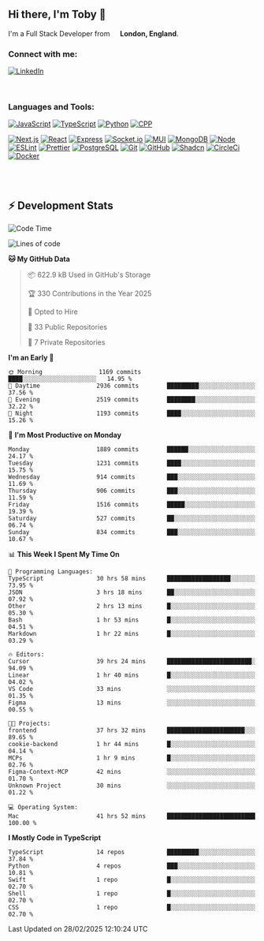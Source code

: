 ## Hi there, I'm Toby 👋

I'm a Full Stack Developer from <img src="https://cdn-icons-png.flaticon.com/512/197/197374.png" width="13" /> **London, England**.

### Connect with me:

[![LinkedIn][linkedin-shield]][linkedin-url]

<br />

### Languages and Tools:

[![JavaScript][JavaScript]][JavaScript-url] [![TypeScript][TypeScript]][TypeScript-url] [![Python][Python]][Python-url] [![CPP][CPP]][CPP-url]

[![Next.js][Next.js]][Next-url] [![React][React.js]][React-url] [![Express][Express.js]][Express-url] [![Socket.io][SocketIo]][SocketIo-url] [![MUI][MUI]][MUI-url] [![MongoDB][MongoDB]][Mongo-url] [![Node][Node.js]][Node-url] [![ESLint][ESLint]][ESLint-url] [![Prettier][Prettier]][Prettier-url] [![PostgreSQL][PostgreSQL]][PostgreSQL-url] [![Git][Git]][Git-url] [![GitHub][GitHub]][GitHub-url] [![Shadcn][Shadcn]][Shadcn-url] [![CircleCi][CircleCi]][CircleCi-url] [![Docker][Docker]][Docker-url]

<br />
<br />

## :zap: Development Stats

<!--START_SECTION:waka-->
![Code Time](http://img.shields.io/badge/Code%20Time-1%2C234%20hrs%2039%20mins-blue)

![Lines of code](https://img.shields.io/badge/From%20Hello%20World%20I%27ve%20Written-3.3%20million%20lines%20of%20code-blue)

**🐱 My GitHub Data** 

> 📦 622.9 kB Used in GitHub's Storage 
 > 
> 🏆 330 Contributions in the Year 2025
 > 
> 💼 Opted to Hire
 > 
> 📜 33 Public Repositories 
 > 
> 🔑 7 Private Repositories 
 > 
**I'm an Early 🐤** 

```text
🌞 Morning                1169 commits        ████░░░░░░░░░░░░░░░░░░░░░   14.95 % 
🌆 Daytime                2936 commits        █████████░░░░░░░░░░░░░░░░   37.56 % 
🌃 Evening                2519 commits        ████████░░░░░░░░░░░░░░░░░   32.22 % 
🌙 Night                  1193 commits        ████░░░░░░░░░░░░░░░░░░░░░   15.26 % 
```
📅 **I'm Most Productive on Monday** 

```text
Monday                   1889 commits        ██████░░░░░░░░░░░░░░░░░░░   24.17 % 
Tuesday                  1231 commits        ████░░░░░░░░░░░░░░░░░░░░░   15.75 % 
Wednesday                914 commits         ███░░░░░░░░░░░░░░░░░░░░░░   11.69 % 
Thursday                 906 commits         ███░░░░░░░░░░░░░░░░░░░░░░   11.59 % 
Friday                   1516 commits        █████░░░░░░░░░░░░░░░░░░░░   19.39 % 
Saturday                 527 commits         ██░░░░░░░░░░░░░░░░░░░░░░░   06.74 % 
Sunday                   834 commits         ███░░░░░░░░░░░░░░░░░░░░░░   10.67 % 
```


📊 **This Week I Spent My Time On** 

```text
💬 Programming Languages: 
TypeScript               30 hrs 58 mins      ██████████████████░░░░░░░   73.95 % 
JSON                     3 hrs 18 mins       ██░░░░░░░░░░░░░░░░░░░░░░░   07.92 % 
Other                    2 hrs 13 mins       █░░░░░░░░░░░░░░░░░░░░░░░░   05.30 % 
Bash                     1 hr 53 mins        █░░░░░░░░░░░░░░░░░░░░░░░░   04.51 % 
Markdown                 1 hr 22 mins        █░░░░░░░░░░░░░░░░░░░░░░░░   03.29 % 

🔥 Editors: 
Cursor                   39 hrs 24 mins      ████████████████████████░   94.09 % 
Linear                   1 hr 40 mins        █░░░░░░░░░░░░░░░░░░░░░░░░   04.02 % 
VS Code                  33 mins             ░░░░░░░░░░░░░░░░░░░░░░░░░   01.35 % 
Figma                    13 mins             ░░░░░░░░░░░░░░░░░░░░░░░░░   00.55 % 

🐱‍💻 Projects: 
frontend                 37 hrs 32 mins      ██████████████████████░░░   89.65 % 
cookie-backend           1 hr 44 mins        █░░░░░░░░░░░░░░░░░░░░░░░░   04.14 % 
MCPs                     1 hr 9 mins         █░░░░░░░░░░░░░░░░░░░░░░░░   02.76 % 
Figma-Context-MCP        42 mins             ░░░░░░░░░░░░░░░░░░░░░░░░░   01.70 % 
Unknown Project          30 mins             ░░░░░░░░░░░░░░░░░░░░░░░░░   01.22 % 

💻 Operating System: 
Mac                      41 hrs 52 mins      █████████████████████████   100.00 % 
```

**I Mostly Code in TypeScript** 

```text
TypeScript               14 repos            █████████░░░░░░░░░░░░░░░░   37.84 % 
Python                   4 repos             ███░░░░░░░░░░░░░░░░░░░░░░   10.81 % 
Swift                    1 repo              █░░░░░░░░░░░░░░░░░░░░░░░░   02.70 % 
Shell                    1 repo              █░░░░░░░░░░░░░░░░░░░░░░░░   02.70 % 
CSS                      1 repo              █░░░░░░░░░░░░░░░░░░░░░░░░   02.70 % 
```




 Last Updated on 28/02/2025 12:10:24 UTC
<!--END_SECTION:waka-->


<!-- MARKDOWN LINKS & IMAGES -->
<!-- https://www.markdownguide.org/basic-syntax/#reference-style-links -->

[CPP-url]: https://cplusplus.com/
[CPP]: https://img.shields.io/badge/-C++-blue?style=for-the-badge&logo=cplusplus
[JavaScript-url]: https://developer.mozilla.org/en-US/docs/Web/JavaScript
[JavaScript]: https://shields.io/badge/JavaScript-F7DF1E?logo=JavaScript&logoColor=000&style=for-the-badge
[TypeScript-url]: https://www.typescriptlang.org/
[TypeScript]: https://shields.io/badge/TypeScript-3178C6?logo=TypeScript&logoColor=FFF&style=for-the-badge
[Python-url]: https://www.python.org/
[Python]: https://img.shields.io/badge/python-3670A0?style=for-the-badge&logo=python&logoColor=ffdd54
[linkedin-shield]: https://img.shields.io/badge/LinkedIn-0077B5?style=for-the-badge&logo=linkedin&logoColor=white
[linkedin-url]: https://linkedin.com/in/toby-dixon-smith/
[Next.js]: https://img.shields.io/badge/next.js-000000?style=for-the-badge&logo=nextdotjs&logoColor=white
[Next-url]: https://nextjs.org/
[React.js]: https://img.shields.io/badge/React-20232A?style=for-the-badge&logo=react&logoColor=61DAFB
[React-url]: https://reactjs.org/
[Express.js]: https://img.shields.io/badge/Express.js-404D59?style=for-the-badge&logo=express
[Express-url]: https://expressjs.com/
[Node.js]: https://img.shields.io/badge/Node.js-43853D?style=for-the-badge&logo=node.js&logoColor=white
[Node-url]: https://nodejs.org/
[MongoDB]: https://img.shields.io/badge/MongoDB-4EA94B?style=for-the-badge&logo=mongodb&logoColor=white
[Mongo-url]: https://www.mongodb.com/
[ESLint]: https://img.shields.io/badge/eslint-3A33D1?style=for-the-badge&logo=eslint&logoColor=white
[ESLint-url]: https://eslint.org/
[Prettier]: https://img.shields.io/badge/prettier-1A2C34?style=for-the-badge&logo=prettier&logoColor=F7BA3E
[Prettier-url]: https://prettier.io/
[SocketIo-url]: https://socket.io/
[SocketIo]: https://img.shields.io/badge/Socket.io-010101?style=for-the-badge&logo=socket.io&badgeColor=010101
[MUI-url]: https://mui.com/
[MUI]: https://img.shields.io/badge/MUI-%230081CB.svg?style=for-the-badge&logo=mui&logoColor=white
[PostgreSQL-url]: https://www.postgresql.org/
[PostgreSQL]: https://img.shields.io/badge/postgresql-4169e1?style=for-the-badge&logo=postgresql&logoColor=white
[Git-url]: https://git-scm.com/
[Git]: https://img.shields.io/badge/GIT-E44C30?style=for-the-badge&logo=git&logoColor=white
[GitHub-url]: https://github.com/
[GitHub]: https://img.shields.io/badge/GitHub-100000?style=for-the-badge&logo=github&logoColor=white
[Shadcn-url]: https://ui.shadcn.com/
[Shadcn]: https://img.shields.io/badge/shadcn%2Fui-000?logo=shadcnui&logoColor=fff&style=for-the-badge
[CircleCi-url]: https://ui.shadcn.com/
[CircleCi]: https://img.shields.io/badge/circleci-343434?logo=circleci&logoColor=fff&style=for-the-badge
[Docker-url]: https://ui.shadcn.com/
[Docker]: https://img.shields.io/badge/docker-2496ED?logo=docker&logoColor=fff&style=for-the-badge
